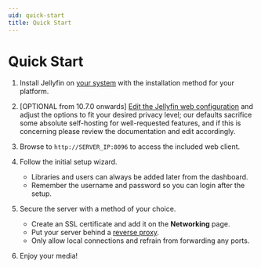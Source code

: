 ```yaml
---
uid: quick-start
title: Quick Start
---
```


# Quick Start

1. Install Jellyfin on [your system](xref:admin-installing) with the installation method for your platform.

1. [OPTIONAL from 10.7.0 onwards] [Edit the Jellyfin web configuration](xref:web-config) and adjust the options to fit your desired privacy level; our defaults sacrifice some absolute self-hosting for well-requested features, and if this is concerning please review the documentation and edit accordingly.

1. Browse to `http://SERVER_IP:8096` to access the included web client.

1. Follow the initial setup wizard.

    * Libraries and users can always be added later from the dashboard.
    * Remember the username and password so you can login after the setup.

1. Secure the server with a method of your choice.

    * Create an SSL certificate and add it on the **Networking** page.
    * Put your server behind a [reverse proxy](networking/index.md#running-jellyfin-behind-a-reverse-proxy).
    * Only allow local connections and refrain from forwarding any ports.

1. Enjoy your media!

